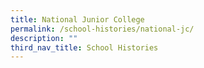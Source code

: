 ```yaml
---
title: National Junior College
permalink: /school-histories/national-jc/
description: ""
third_nav_title: School Histories
---
```

